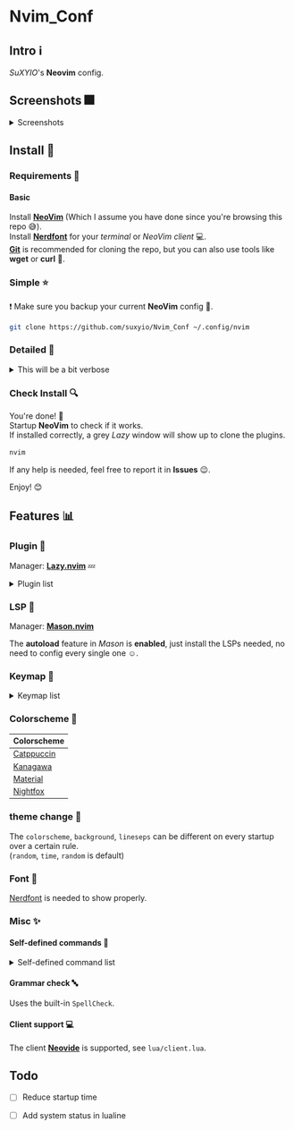 # Nvim_Conf

## Intro :information_source:

_SuXYIO_'s __Neovim__ config. 

## Screenshots :fireworks:

<details>
<summary>Screenshots</summary>

> Editing with _tree view_ :evergreen_tree:, _telescope_ :telescope: on, _kanagawa-dragon_ :japanese_goblin: colorscheme. 
![Screenshot0](./media/Screenshot0.png)

> Editing source checking for function _definition_ :microscope:, _outline_ :mag: on, _duskfox_ :blue_heart: colorscheme. 
![Screenshot1](./media/Screenshot1.png)

> Editing with _lazygit_ :pager:, _tree view_ :evergreen_tree: on, _kanagawa-dragon_ :japanese_goblin: colorscheme. 
![Screenshot2](./media/Screenshot2.png)

> Editing source with _code diagnostic_ :syringe: on, _catppuccin-mocha_ :cat: colorscheme. 
![Screenshot3](./media/Screenshot3.png)

Note that these screenshots may not represent the actual effect, which is dependent on the terminal / NeoVim client config :computer:.  
Also, these screenshots might be outdated due to my laziness :sleeping:. 

</details>

## Install :calling:

### Requirements :battery:

#### Basic

Install __[NeoVim](https://github.com/neovim/neovim)__ (Which I assume you have done since you're browsing this repo :sweat_smile:).  
Install __[Nerdfont](https://nerdfonts.com)__ for your _terminal_ or _NeoVim client_ :computer:.  
__[Git](https://git-scm.com)__ is recommended for cloning the repo, but you can also use tools like __wget__ or __curl__ :wrench:.  

### Simple :star:

:exclamation: Make sure you backup your current __NeoVim__ config :floppy_disk:.  

```bash
git clone https://github.com/suxyio/Nvim_Conf ~/.config/nvim
```

### Detailed :star2:

<details>

<summary>This will be a bit verbose</summary>

1. _Optional_  
Backup your current __NeoVim__ config :floppy_disk:. 
```bash
mv ~/.config/nvim ~/.config/nvim.bak
```

1. Clone this repo :satellite:.  
```bash
git clone https://github.com/suxyio/Nvim_Conf ~/.config/nvim
```
</details>

### Check Install :mag:

You're done! :tada:  
Startup __NeoVim__ to check if it works.  
If installed correctly, a grey _Lazy_ window will show up to clone the plugins. 
```bash
nvim
```
If any help is needed, feel free to report it in __Issues__ :wink:. 

Enjoy! :blush:

## Features :bar_chart:

### Plugin :electric_plug:

Manager: __[Lazy.nvim](https://github.com/folke/lazy.nvim)__ :zzz:

<details>
<summary>Plugin list</summary>

| Plugin | Description |
| ------ | ----------- |
| [Autopairs](https://github.com/windwp/nvim-autopairs) | Better insert experience for __paired characters__ |
| [Bufferline](https://github.com/akinsho/bufferline.nvim) | Provide __bufferline__ |
| [Cmp](https://github.com/hrsh7th/nvim-cmp) | Provide __completion__ |
| [Codeium](https://github.com/Exafunction/codeium.nvim) | Provide __AI__ assist |
| [Gitsigns](https://github.com/lewis6991/gitsigns.nvim) | Well, __gitsigns__, literally |
| [LspSaga](https://github.com/nvimdev/lspsaga.nvim) | Better __LSP experience__ |
| [Lualine](https://github.com/nvim-lualine/lualine.nvim) | Provide fancy __lines and tabs__ |
| [Mason](https://github.com/williamboman/mason.nvim) | __Install LSPs__ |
| [MarkdownPreview](https://github.com/iamcco/markdown-preview.nvim) | Preview __markdown__ files |
| [Notify](https://github.com/rcarriga/nvim-notify) | Notice __UI__ |
| [NvimTree](https://github.com/nvim-tree/nvim-tree.lua) | Provide __tree__ view |
| [Snacks](https://github.com/folke/snacks.nvim) | Provide __useful stuff__ |
| [Telescope](https://github.com/nvim-telescope/telescope.nvim) | __Find__ files |
| [TodoComments](https://github.com/folke/todo-comments.nvim) | Highlight __todo__ comments |
| [Transparent](https://github.com/xiyaowong/transparent.nvim) | __Transparent__ background |
| [Wilder](https://github.com/gelguy/wilder.nvim) | Provide __cmdline completion__ |

</details>

### LSP :closed_book:

Manager: __[Mason.nvim](https://github.com/williamboman/mason.nvim)__

The __autoload__ feature in _Mason_ is __enabled__, just install the LSPs needed, no need to config every single one :relaxed:. 

### Keymap :musical_keyboard:

<details>
<summary>Keymap list</summary>

__Note__: The single __characters__ here are all __capital__, which represents the key on the keyboard, capital key presses will be represented with <kbd>Shift</kbd>. 

#### Base :star:

| Mode | Key | Map | Description |
| ---- | --- | --- | ----------- |
| / | <kbd>;</kbd> | `leader` | __Leader__ key |
| N | <kbd>Cmd</kbd>-<kbd>C</kbd> | `"+y` | __Copy__ to system clipboard |
| N | <kbd>Cmd</kbd>-<kbd>V</kbd> | `"+P` | __Paste__ from system clipboard in normal mode |
| I | <kbd>Cmd</kbd>-<kbd>V</kbd> | `<Esc>"+P` | __Paste__ from system clipboard in insert mode |
| N | <kbd>Leader</kbd>-<kbd>Q</kbd> | `<CMD>q<CR>` | __Quit__ |
| N | <kbd>Leader</kbd>-<kbd>WW</kbd> | `<CMD>w<CR>` | __Save__ |
| N | <kbd>Leader</kbd>-<kbd>WA</kbd> | `<CMD>wa<CR>` | __Save all__ |
| N | <kbd>Leader</kbd>-<kbd>WQ</kbd> | `<CMD>wq<CR>` | __Save & Quit__ |
| I | <kbd>J</kbd><kbd>K</kbd> | `<Esc>` | __Escape__ from insert mode |
| N | <kbd>Space</kbd> | `:` | Go to __command__ mode |
| N | <kbd>Ctrl</kbd>-<kbd>K</kbd> | `ddkP` | __Move line__ up |
| N | <kbd>Ctrl</kbd>-<kbd>J</kbd> | `ddp` | __Move line__ down |
| N | <kbd>Esc</kbd> | `<CMD>noh<CR>` | Remove __highlight__ (clear search highlight) |
| N | <kbd>Leader</kbd>-<kbd>J</kbd> | `<CMD>bn<CR>` | Switch next __buffer__ |
| N | <kbd>Leader</kbd>-<kbd>Shift</kbd>-<kbd>J</kbd> | `<CMD>bp<CR>` | Switch previous __buffer__ |
| N | <kbd>Leader</kbd>-<kbd>K</kbd> | `<CMD>bd<CR>` | Delete __buffer__ |
| N | <kbd>Leader</kbd>-<kbd>Shift</kbd>-<kbd>K</kbd> | `<CMD>bd!<CR>` | Force delete __buffer__ |
| N | <kbd>Leader</kbd>-<kbd>W</kbd> | `<C-w>` | __Window__ control |
| N | <kbd>Leader</kbd>-<kbd>Z</kbd> | `<CMD>set spell!<CR>` | Toggle __spellcheck__ |
| N | <kbd>Z</kbd><kbd>L</kbd> | `<CMD>vs<CR>` | Toggle __vertical split__ |
| N | <kbd>Z</kbd><kbd>J</kbd> | `<CMD>sp<CR>` | Toggle __split__ |
| T | <kbd>Esc</kbd><kbd>Esc</kbd> | `<C-\\><C-n>` | __Escape__ from terminal mode |

#### Plugin :electric_plug:

| Plugin | Mode | Key | Map | Description |
| ------ | ---- | --- | --- | ----------- |
| Codeium | N | <kbd>Leader</kbd>-<kbd>N</kbd> | `<CMD>Codeium Enable<CR>` | Enable __Codeium__ |
| LspSaga | N | <kbd>[</kbd><kbd>E</kbd> | `<CMD>Lspsaga diagnostic_jump_next<CR>` | __Jump__ to next __diagnostic__ |
| LspSaga | N | <kbd>[</kbd><kbd>Shift</kbd>-<kbd>E</kbd> | `<CMD>Lspsaga diagnostic_jump_next<CR>` | __Jump__ to previous __diagnostic__ |
| LspSaga | N | <kbd>Leader</kbd>-<kbd>A</kbd> | `<CMD>Lspsaga code_action<CR>` | Show __actions__ of code |
| LspSaga | N | <kbd>Leader</kbd>-<kbd>S</kbd> | `<CMD>Lspsaga outline<CR>` | Show __outline__(structure) of code |
| LspSaga | N | <kbd>Leader</kbd>-<kbd>V</kbd> | `<CMD>Lspsaga peek_definition<CR>` | Peek __definition__ |
| LspSaga | N | <kbd>Leader</kbd>-<kbd>C</kbd> | `<CMD>Lspsaga show_line_diagnostics<CR>` | Show __line diagnostics__ |
| LspSaga | N | <kbd>Leader</kbd>-<kbd>L</kbd> | `<CMD>Lspsaga term_toggle<CR>` | Toggle __terminal__ |
| MarkdownPreview | N | <kbd>Leader</kbd>-<kbd>X</kbd> | `<CMD>MarkdownPreviewToggle<CR>` | Toggle __markdown__ preview |
| NvimCmp | I | <kbd>Enter</kbd> | `cmp.mapping.confirm({select = true})` | Confirm __completion__ |
| NvimCmp | I | <kbd>Esc</kbd> | `cmp.mapping.abort()` | Abort __completion__ |
| NvimCmp | I | <kbd>Leader</kbd>-<kbd>Space</kbd> | `cmp.mapping.complete()` | Start __completion__ |
| NvimTree | N | <kbd>Leader</kbd>-<kbd>F</kbd> | `<CMD>NvimTreeToggle<CR>` | Toggle __tree__ view |
| Snacks | N | <kbd>Leader</kbd>-<kbd>D</kbd> | `<CMD>LazyGit<CR>` | Toggle __LazyGit__ |
| Telescope | N | <kbd>f</kbd><kbd>f</kbd> | `<CMD>Telescope find_files<CR>` | __Telescope__ find files |
| TodoComments | N | <kbd>[</kbd><kbd>T</kbd> | `require("todo-comments").jump_next()` | __Jump__ to next __todo__ |
| Transparent | N | <kbd>T</kbd> | `<CMD>TransparentToggle<CR>` | __Transparent__ toggle |

</details>

### Colorscheme :rainbow:

| Colorscheme |
| ----------- |
| [Catppuccin](https://github.com/catppuccin-mocha) |
| [Kanagawa](https://github.com/rebelot/kanagawa.nvim) |
| [Material](https://github.com/marko-cerovac/material.nvim) |
| [Nightfox](https://github.com/EdenEast/nightfox.nvim) |

### theme change :traffic_light:

The `colorscheme`, `background`, `lineseps` can be different on every startup over a certain rule.  
(`random`, `time`, `random` is default)

### Font :book:

[Nerdfont](https://nerdfonts.com) is needed to show properly. 

### Misc :sparkles:

#### Self-defined commands :bookmark:

<details>
<summary>Self-defined command list</summary>

| Command | Operation | Description |
| ------- | --------- | ----------- |
| `Hex` | `%!xxd` | Convert buffer raw to __hex__ code |
| `Dehex` | `%!xxd -r` | Convert buffer hex code to __raw__ |

</details>

#### Grammar check :abc:

Uses the built-in `SpellCheck`.  

#### Client support :computer:

The client __[Neovide](https://neovide.dev/)__ is supported, see `lua/client.lua`. 

## Todo

- [ ] Reduce startup time
- [ ] Add system status in lualine

